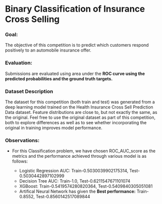 # Binary Classification of Insurance Cross Selling
### Goal:
The objective of this competition is to predict which customers respond positively to an automobile insurance offer.

### Evaluation:
Submissions are evaluated using area under the **ROC curve using the predicted probabilities and the ground truth targets.**
### Dataset Description
The dataset for this competition (both train and test) was generated from a deep learning model trained on the Health Insurance Cross Sell Prediction Data dataset. Feature distributions are close to, but not exactly the same, as the original. Feel free to use the original dataset as part of this competition, both to explore differences as well as to see whether incorporating the original in training improves model performance.

### Observations:
- For this Classification problem, we have chosen ROC_AUC_score as the metrics and the performance achieved through various model is as follows:

    - Logistic Regression AUC: Train-0.5030039902175314, Test-0.5030442897102999
    - Decision Tree AUC: Train-1.0, Test-0.6211547671101074
    - XGBoost: Train-0.5419574280820364, Test-0.5409840305051081
    - Artifical Neural Network has given the **Best performance:** Train-0.8552, Test-0.8560142517089844
